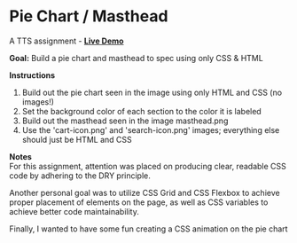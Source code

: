 # Pie Chart / Masthead

A TTS assignment - **[Live Demo](https://jordanmor.github.io/piechart-masthead)**

**Goal:** Build a pie chart and masthead to spec using only CSS & HTML

**Instructions**
1. Build out the pie chart seen in the image using only HTML and CSS (no images!)
2. Set the background color of each section to the color it is labeled
3. Build out the masthead seen in the image masthead.png
4. Use the 'cart-icon.png' and 'search-icon.png' images; everything else should just be HTML and
CSS

**Notes**  
For this assignment, attention was placed on producing clear, readable CSS code by adhering to the DRY principle.  

Another personal goal was to utilize CSS Grid and CSS Flexbox to achieve proper placement of elements on the page, as well as CSS variables to achieve better code maintainability.

Finally, I wanted to have some fun creating a CSS animation on the pie chart
